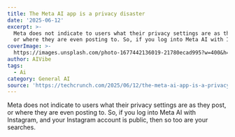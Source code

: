 ```yaml
---
title: The Meta AI app is a privacy disaster
date: '2025-06-12'
excerpt: >-
  Meta does not indicate to users what their privacy settings are as they post,
  or where they are even posting to. So, if you log into Meta AI with Inst...
coverImage: >-
  https://images.unsplash.com/photo-1677442136019-21780ecad995?w=400&h=200&fit=crop&auto=format
author: AIVibe
tags:
  - Ai
category: General AI
source: 'https://techcrunch.com/2025/06/12/the-meta-ai-app-is-a-privacy-disaster/'
---
```

Meta does not indicate to users what their privacy settings are as they post, or where they are even posting to. So, if you log into Meta AI with Instagram, and your Instagram account is public, then so too are your searches.
